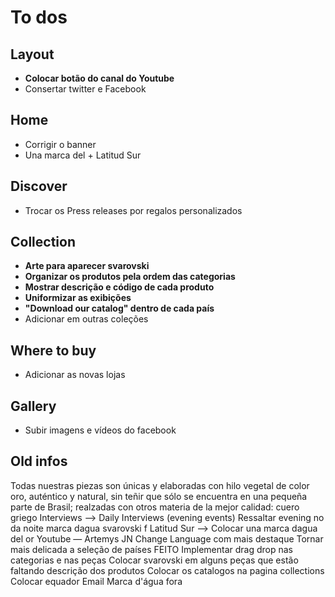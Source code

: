 # To dos

## Layout
* **Colocar botão do canal do Youtube**
* Consertar twitter e Facebook

## Home
* Corrigir o banner
* Una marca del + Latitud Sur

## Discover
* Trocar os Press releases por regalos personalizados

## Collection
* **Arte para aparecer svarovski**
* **Organizar os produtos pela ordem das categorias**
* **Mostrar descrição e código de cada produto**
* **Uniformizar as exibições**
* **"Download our catalog" dentro de cada país**
* Adicionar em outras coleções

## Where to buy
* Adicionar as novas lojas

## Gallery
* Subir imagens e vídeos do facebook

## Old infos
Todas nuestras piezas son únicas y elaboradas con hilo vegetal de color oro, auténtico y natural, sin teñir que sólo se encuentra en una pequeña parte de Brasil; realzadas con otros materia de la mejor calidad: cuero griego
Interviews —> Daily Interviews (evening events)
Ressaltar evening no da noite
marca dagua svarovski f
Latitud Sur —> Colocar una marca dagua del or
Youtube — Artemys JN
Change Language com mais destaque
Tornar mais delicada a seleção de países
FEITO Implementar drag drop nas categorias e nas peças
Colocar svarovski em alguns peças que estão faltando
descrição dos produtos
Colocar os catalogos na pagina collections
Colocar equador
Email
Marca d'água fora
